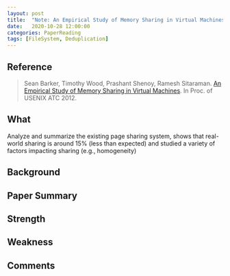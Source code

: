 ```yaml
---
layout: post
title:  "Note: An Empirical Study of Memory Sharing in Virtual Machines."
date:   2020-10-28 12:00:00
categories: PaperReading
tags: [FileSystem, Deduplication]
---
```


## Reference

> Sean Barker, Timothy Wood, Prashant Shenoy, Ramesh Sitaraman. [An Empirical Study of Memory Sharing in Virtual Machines](https://www.usenix.org/system/files/conference/atc12/atc12-final226.pdf). In Proc. of USENIX ATC 2012.

## What

Analyze and summarize the existing page sharing system, shows that real-world sharing is around 15% (less than expected) and studied a variety of factors impacting sharing (e.g., homogeneity)

## Background


<!-- more -->

## Paper Summary


## Strength


## Weakness



## Comments
